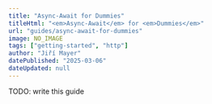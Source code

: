 ```yaml
---
title: "Async-Await for Dummies"
titleHtml: "<em>Async-Await</em> for <em>Dummies</em>"
url: "guides/async-await-for-dummies"
image: NO_IMAGE
tags: ["getting-started", "http"]
author: "Jiří Mayer"
datePublished: "2025-03-06"
dateUpdated: null
---
```



TODO: write this guide
